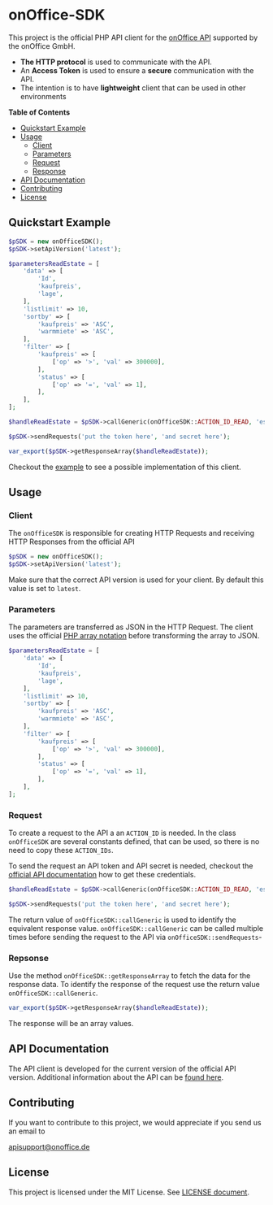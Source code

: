 # onOffice-SDK

This project is the official PHP API client for the
[onOffice API](https://apidoc.onoffice.de/)
supported by the onOffice GmbH.

* **The HTTP protocol** is used to communicate with the API.
* An **Access Token** is used to ensure a **secure** communication with the API.
* The intention is to have **lightweight** client that can be used in other environments

**Table of Contents**
* [Quickstart Example](#quickstart-example)
* [Usage](#usage)
  * [Client](#client)
  * [Parameters](#parameters)
  * [Request](#request)
  * [Response](#respone)
* [API Documentation](#api-documentation)
* [Contributing](#contributing)
* [License](#license)

## Quickstart Example

```php
$pSDK = new onOfficeSDK();
$pSDK->setApiVersion('latest');

$parametersReadEstate = [
	'data' => [
		'Id',
		'kaufpreis',
		'lage',
	],
	'listlimit' => 10,
	'sortby' => [
		'kaufpreis' => 'ASC',
		'warmmiete' => 'ASC',
	],
	'filter' => [
		'kaufpreis' => [
			['op' => '>', 'val' => 300000],
		],
		'status' => [
			['op' => '=', 'val' => 1],
		],
	],
];

$handleReadEstate = $pSDK->callGeneric(onOfficeSDK::ACTION_ID_READ, 'estate', $parametersReadEstate);

$pSDK->sendRequests('put the token here', 'and secret here');

var_export($pSDK->getResponseArray($handleReadEstate));
```

Checkout the [example](/example.php) to see a possible implementation of
this client.

## Usage

### Client

The `onOfficeSDK` is responsible for creating HTTP Requests and
receiving HTTP Responses from the official API

```php
$pSDK = new onOfficeSDK();
$pSDK->setApiVersion('latest');
```

Make sure that the correct API version is used for your client.
By default this value is set to `latest`.

### Parameters

The parameters are transferred as JSON in the HTTP Request.
The client uses the official
[PHP array notation](https://www.php.net/manual/en/book.json.php)
before transforming the array to JSON.

```php
$parametersReadEstate = [
	'data' => [
		'Id',
		'kaufpreis',
		'lage',
	],
	'listlimit' => 10,
	'sortby' => [
		'kaufpreis' => 'ASC',
		'warmmiete' => 'ASC',
	],
	'filter' => [
		'kaufpreis' => [
			['op' => '>', 'val' => 300000],
		],
		'status' => [
			['op' => '=', 'val' => 1],
		],
	],
];
```

### Request

To create a request to the API a an `ACTION_ID` is needed.
In the class `onOfficeSDK` are several constants defined,
that can be used, so there is no need to copy these `ACTION_IDs`. 

To send the request an API token and API secret is needed,
checkout the [official API documentation](#api-documentation)
how to get these credentials.

```php
$handleReadEstate = $pSDK->callGeneric(onOfficeSDK::ACTION_ID_READ, 'estate', $parametersReadEstate);

$pSDK->sendRequests('put the token here', 'and secret here');
```

The return value of `onOfficeSDK::callGeneric` is used to identify the
equivalent response value.
`onOfficeSDK::callGeneric` can be called multiple times before sending
the request to the API via `onOfficeSDK::sendRequests`-


### Repsonse

Use the method `onOfficeSDK::getResponseArray` to fetch the data for the response data.
To identify the response of the request use the return value `onOfficeSDK::callGeneric`.

```php
var_export($pSDK->getResponseArray($handleReadEstate));
```

The response will be an array values.

## API Documentation

The API client is developed for the current version of the official API version.
Additional information about the API can be [found here](https://apidoc.onoffice.de/).

## Contributing

If you want to contribute to this project, we would appreciate if you send us an email to

apisupport@onoffice.de

## License

This project is licensed under the MIT License. See [LICENSE document](/LICENSE).
